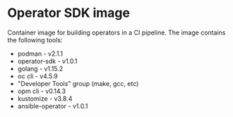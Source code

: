 # Operator SDK image

Container image for building operators in a CI pipeline. The image contains the following tools:

- podman - v2.1.1
- operator-sdk - v1.0.1
- golang - v1.15.2
- oc cli - v4.5.9
- "Developer Tools" group (make, gcc, etc)
- opm cli - v0.14.3
- kustomize - v3.8.4
- ansible-operator - v1.0.1
